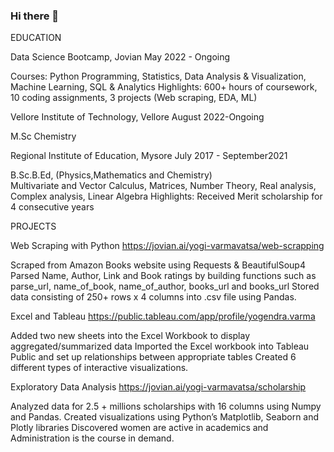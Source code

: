 ### Hi there 👋

EDUCATION

Data Science Bootcamp, Jovian                                                                                           May 2022 - Ongoing

Courses: Python Programming, Statistics, Data Analysis & Visualization, Machine Learning, SQL & Analytics
Highlights: 600+ hours of coursework, 10 coding assignments, 3 projects (Web scraping, EDA, ML)

Vellore Institute of Technology, Vellore                                                                            August 2022-Ongoing

M.Sc Chemistry

Regional Institute of Education, Mysore                                                                July 2017 - September2021

B.Sc.B.Ed, (Physics,Mathematics and Chemistry)         
Multivariate and Vector Calculus, Matrices, Number Theory, Real analysis, Complex analysis, Linear Algebra
Highlights: Received Merit scholarship for 4 consecutive years


PROJECTS

Web Scraping with Python 
https://jovian.ai/yogi-varmavatsa/web-scrapping

Scraped  from Amazon Books website using Requests & BeautifulSoup4
Parsed Name, Author, Link and Book ratings by building functions such as parse_url, name_of_book, name_of_author, books_url and books_url
Stored data consisting of 250+ rows x 4 columns into .csv file using Pandas.

 Excel and Tableau 
 https://public.tableau.com/app/profile/yogendra.varma
 
Added two new sheets into the Excel Workbook to display aggregated/summarized data
Imported the Excel workbook into Tableau Public and set up relationships between appropriate tables
Created 6 different types of interactive visualizations.

Exploratory Data Analysis
https://jovian.ai/yogi-varmavatsa/scholarship

Analyzed data for 2.5 + millions scholarships with 16 columns using Numpy and Pandas.
Created visualizations using Python’s Matplotlib, Seaborn and Plotly libraries
Discovered women are active in academics and Administration is the course in demand.
